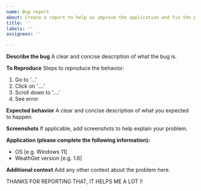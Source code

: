 ```yaml
---
name: Bug report
about: Create a report to help us improve the application and fix the problems
title: ''
labels: ''
assignees: ''

---
```


**Describe the bug**
A clear and concise description of what the bug is.

**To Reproduce**
Steps to reproduce the behavior:
1. Go to '...'
2. Click on '....'
3. Scroll down to '....'
4. See error

**Expected behavior**
A clear and concise description of what you expected to happen.

**Screenshots**
If applicable, add screenshots to help explain your problem.

**Application (please complete the following information):**
 - OS [e.g. Windows 11]
 - WeathGet version [e.g. 1.6]

**Additional context**
Add any other context about the problem here.

THANKS FOR REPORTING THAT, IT HELPS ME A LOT !!
